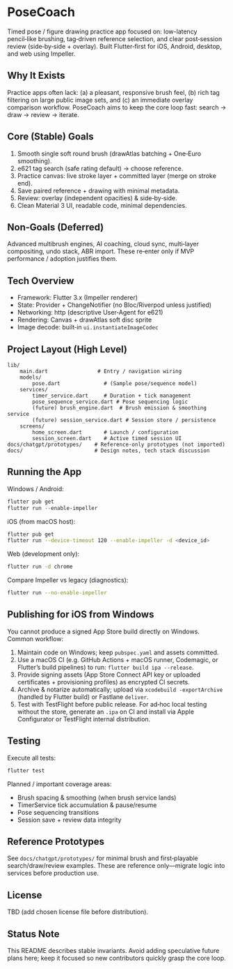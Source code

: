 PoseCoach
=========

Timed pose / figure drawing practice app focused on: low-latency pencil‑like brushing, tag‑driven reference selection, and clear post‑session review (side‑by‑side + overlay). Built Flutter‑first for iOS, Android, desktop, and web using Impeller.

Why It Exists
-------------
Practice apps often lack: (a) a pleasant, responsive brush feel, (b) rich tag filtering on large public image sets, and (c) an immediate overlay comparison workflow. PoseCoach aims to keep the core loop fast: search → draw → review → iterate.

Core (Stable) Goals
-------------------
1. Smooth single soft round brush (drawAtlas batching + One‑Euro smoothing).
2. e621 tag search (safe rating default) → choose reference.
3. Practice canvas: live stroke layer + committed layer (merge on stroke end).
4. Save paired reference + drawing with minimal metadata.
5. Review: overlay (independent opacities) & side‑by‑side.
6. Clean Material 3 UI, readable code, minimal dependencies.

Non‑Goals (Deferred)
--------------------
Advanced multibrush engines, AI coaching, cloud sync, multi‑layer compositing, undo stack, ABR import. These re‑enter only if MVP performance / adoption justifies them.

Tech Overview
-------------
- Framework: Flutter 3.x (Impeller renderer)  
- State: Provider + ChangeNotifier (no Bloc/Riverpod unless justified)  
- Networking: http (descriptive User‑Agent for e621)  
- Rendering: Canvas + drawAtlas soft disc sprite  
- Image decode: built‑in `ui.instantiateImageCodec`  

Project Layout (High Level)
---------------------------
```
lib/
	main.dart                # Entry / navigation wiring
	models/
		pose.dart              # (Sample pose/sequence model)
	services/
		timer_service.dart     # Duration + tick management
		pose_sequence_service.dart # Pose sequencing logic
		(future) brush_engine.dart  # Brush emission & smoothing service
		(future) session_service.dart # Session store / persistence
	screens/
		home_screen.dart       # Launch / configuration
		session_screen.dart    # Active timed session UI
docs/chatgpt/prototypes/    # Reference-only prototypes (not imported)
docs/                       # Design notes, tech stack discussion
```

Running the App
---------------
Windows / Android:
```powershell
flutter pub get
flutter run --enable-impeller
```
iOS (from macOS host):
```bash
flutter pub get
flutter run --device-timeout 120 --enable-impeller -d <device_id>
```
Web (development only):
```bash
flutter run -d chrome
```
Compare Impeller vs legacy (diagnostics):
```bash
flutter run --no-enable-impeller
```

Publishing for iOS from Windows
-------------------------------
You cannot produce a signed App Store build directly on Windows. Common workflow:
1. Maintain code on Windows; keep `pubspec.yaml` and assets committed.
2. Use a macOS CI (e.g. GitHub Actions + macOS runner, Codemagic, or Flutter’s build pipelines) to run: `flutter build ipa --release`.
3. Provide signing assets (App Store Connect API key or uploaded certificates + provisioning profiles) as encrypted CI secrets.
4. Archive & notarize automatically; upload via `xcodebuild -exportArchive` (handled by Flutter build) or Fastlane `deliver`.
5. Test with TestFlight before public release.
For ad‑hoc local testing without the store, generate an `.ipa` on CI and install via Apple Configurator or TestFlight internal distribution.

Testing
-------
Execute all tests:
```bash
flutter test
```
Planned / important coverage areas:
- Brush spacing & smoothing (when brush service lands)
- TimerService tick accumulation & pause/resume
- Pose sequencing transitions
- Session save + review data integrity

Reference Prototypes
--------------------
See `docs/chatgpt/prototypes/` for minimal brush and first‑playable search/draw/review examples. These are reference only—migrate logic into services before production use.

License
-------
TBD (add chosen license file before distribution).

Status Note
-----------
This README describes stable invariants. Avoid adding speculative future plans here; keep it focused so new contributors quickly grasp the core loop.
